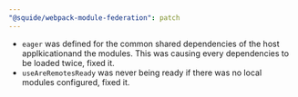 ```yaml
---
"@squide/webpack-module-federation": patch
---
```


- `eager` was defined for the common shared dependencies of the host applkicationand the modules. This was causing every dependencies to be loaded twice, fixed it.
- `useAreRemotesReady` was never being ready if there was no local modules configured, fixed it.
